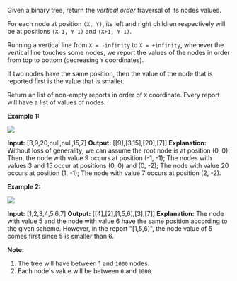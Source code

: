 
Given a binary tree, return the  _vertical order_  traversal of its nodes values.

For each node at position  `(X, Y)`, its left and right children respectively will be at positions  `(X-1, Y-1)`  and  `(X+1, Y-1)`.

Running a vertical line from  `X = -infinity`  to  `X = +infinity`, whenever the vertical line touches some nodes, we report the values of the nodes in order from top to bottom (decreasing  `Y`  coordinates).

If two nodes have the same position, then the value of the node that is reported first is the value that is smaller.

Return an list of non-empty reports in order of  `X`  coordinate. Every report will have a list of values of nodes.

**Example 1:**

![](https://assets.leetcode.com/uploads/2019/01/31/1236_example_1.PNG)

**Input:** [3,9,20,null,null,15,7]
**Output:** [[9],[3,15],[20],[7]]
**Explanation:** 
Without loss of generality, we can assume the root node is at position (0, 0):
Then, the node with value 9 occurs at position (-1, -1);
The nodes with values 3 and 15 occur at positions (0, 0) and (0, -2);
The node with value 20 occurs at position (1, -1);
The node with value 7 occurs at position (2, -2).

**Example 2:**

**![](https://assets.leetcode.com/uploads/2019/01/31/tree2.png)**

**Input:** [1,2,3,4,5,6,7]
**Output:** [[4],[2],[1,5,6],[3],[7]]
**Explanation:** 
The node with value 5 and the node with value 6 have the same position according to the given scheme.
However, in the report "[1,5,6]", the node value of 5 comes first since 5 is smaller than 6.

**Note:**

1.  The tree will have between  1 and  `1000`  nodes.
2.  Each node's value will be between  `0`  and  `1000`.